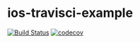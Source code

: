 # ios-travisci-example
[![Build Status](https://travis-ci.org/nicksnyder/ios-travisci-example.svg?branch=master)](https://travis-ci.org/nicksnyder/ios-travisci-example)
[![codecov](https://codecov.io/gh/nicksnyder/ios-travisci-example/branch/master/graph/badge.svg)](https://codecov.io/gh/nicksnyder/ios-travisci-example)
